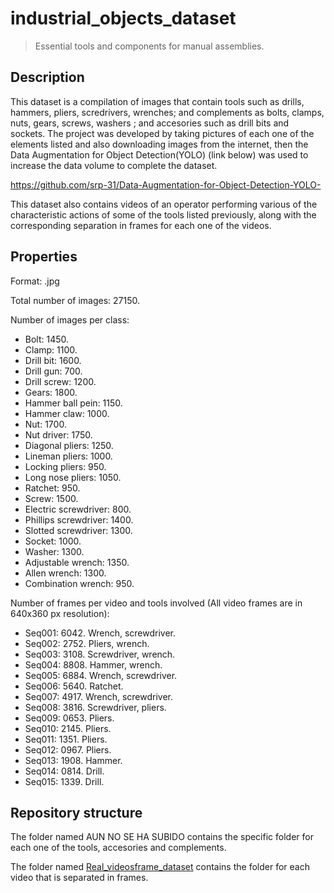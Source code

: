 # industrial_objects_dataset

> Essential tools and components for manual assemblies.

## Description ##

This dataset is a compilation of images that contain tools such as drills, hammers, pliers, scredrivers, wrenches; and complements as bolts, clamps, nuts, gears, screws, washers ; and accesories such as drill bits and sockets. The project was developed by taking pictures of each one of the elements listed and also downloading images from the internet, then the Data Augmentation for Object Detection(YOLO) (link below) was used to increase the data volume to complete the dataset.

https://github.com/srp-31/Data-Augmentation-for-Object-Detection-YOLO-

This dataset also contains videos of an operator performing various of the characteristic actions of some of the tools listed previously, along with the corresponding separation in frames for each one of the videos.

## Properties ##

Format: .jpg

Total number of images: 27150.

Number of images per class:
- Bolt: 1450.
- Clamp: 1100.
- Drill bit: 1600.
- Drill gun: 700.
- Drill screw: 1200.
- Gears: 1800.
- Hammer ball pein: 1150.
- Hammer claw: 1000.
- Nut: 1700.
- Nut driver: 1750.
- Diagonal pliers: 1250.
- Lineman pliers: 1000.
- Locking pliers: 950.
- Long nose pliers: 1050.
- Ratchet: 950.
- Screw: 1500.
- Electric screwdriver: 800.
- Phillips screwdriver: 1400.
- Slotted screwdriver: 1300.
- Socket: 1000.
- Washer: 1300.
- Adjustable wrench: 1350.
- Allen wrench: 1300.
- Combination wrench: 950.

Number of frames per video and tools involved (All video frames are in 640x360 px resolution):
- Seq001: 6042. Wrench, screwdriver.
- Seq002: 2752. Pliers, wrench.
- Seq003: 3108. Screwdriver, wrench.
- Seq004: 8808. Hammer, wrench.
- Seq005: 6884. Wrench, screwdriver.
- Seq006: 5640. Ratchet.
- Seq007: 4917. Wrench, screwdriver.
- Seq008: 3816. Screwdriver, pliers.
- Seq009: 0653. Pliers.
- Seq010: 2145. Pliers.
- Seq011: 1351. Pliers.
- Seq012: 0967. Pliers.
- Seq013: 1908. Hammer.
- Seq014: 0814. Drill.
- Seq015: 1339. Drill.

## Repository structure ##

The folder named AUN NO SE HA SUBIDO contains the specific folder for each one of the tools, accesories and complements.

The folder named [Real_videosframe_dataset](https://github.com/mazamorahdez/Industry-Dataset-for-MDL/tree/main/Real_videosframe_dataset) contains the folder for each video that is separated in frames.
